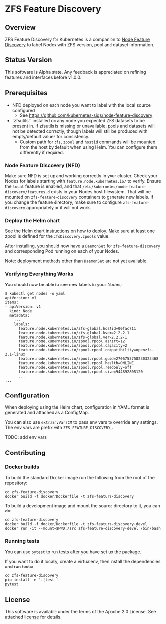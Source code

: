 # ZFS Feature Discovery

## Overview

ZFS Feature Discovery for Kubernetes is a companion to [Node Feature Discovery](https://github.com/kubernetes-sigs/node-feature-discovery) to label Nodes with ZFS version, pool and dataset information.

## Status Version

This software is Alpha state. Any feedback is appreciated on refining features and interfaces before v1.0.0.

## Prerequisites

* NFD deployed on each node you want to label with the local source configured
    - See https://github.com/kubernetes-sigs/node-feature-discovery
* `zfsutils`` installed on any node you expected ZFS datasets to be present in. If zfsutils is missing or unavailable, pools and datasets will not be detected correctly, though labels will still be produced with empty/default values for consistency.
    - Custom path for `zfs`, `zpool` and `hostid` commands will be mounted from the host by default when using Helm.
      You can configure them differently if required.

### Node Feature Discovery (NFD)

Make sure NFD is set up and working correctly in your cluster. Check your Nodes for labels starting with
`feature.node.kubernetes.io/` to verify.
Ensure the `local` feature is enabled, and that `/etc/kubernetes/node-feature-discovery/features.d` exists in
your Nodes host filesystem. That will be mounted on `zfs-feature-discovery` containers to generate new labels.
If you change the feature directory, make sure to configure `zfs-feature-discovery` appropriately or it will not work.

### Deploy the Helm chart

See the Helm chart [instructions](deployments/helm/README.md) on how to deploy.
Make sure at least one zpool is defined for the `zfsDiscovery.zpools` value.

After installing, you should now have a `DaemonSet` for `zfs-feature-discovery`
and corresponding Pod running on each of your Nodes.

Note: deployment methods other than `DaemonSet` are not yet available.

### Verifying Everything Works

You should now be able to see new labels in your Nodes;

```
$ kubectl get nodes -o yaml
apiVersion: v1
items:
- apiVersion: v1
  kind: Node
  metadata:
    ...
    labels:
      feature.node.kubernetes.io/zfs-global.hostid=00fac711
      feature.node.kubernetes.io/zfs-global.kver=2.2.2-1
      feature.node.kubernetes.io/zfs-global.ver=2.2.2-1
      feature.node.kubernetes.io/zpool.rpool.ashift=12
      feature.node.kubernetes.io/zpool.rpool.capacity=2
      feature.node.kubernetes.io/zpool.rpool.compatibility=openzfs-2.1-linux
      feature.node.kubernetes.io/zpool.rpool.guid=2706753758230323468
      feature.node.kubernetes.io/zpool.rpool.health=ONLINE
      feature.node.kubernetes.io/zpool.rpool.readonly=off
      feature.node.kubernetes.io/zpool.rpool.size=944892805120
      ...
...
```

## Configuration

When deploying using the Helm chart, configuration in YAML format is generated and attached
as a ConfigMap.

You can also use `extraEnvVarsCM` to pass env vars to override any settings. The env vars
are prefix with `ZFS_FEATURE_DISCOVERY_`.

TODO: add env vars

## Contributing

### Docker builds

To build the standard Docker image run the following from the root of the repository:

```
cd zfs-feature-discovery
docker build -f docker/Dockerfile -t zfs-feature-discovery
```

To build a development image and mount the source directory to it, you can do:

```
cd zfs-feature-discovery
docker build -f docker/Dockerfile -t zfs-feature-discovery-devel
docker run -it --mount=$PWD:/src zfs-feature-discovery-devel /bin/bash
```

### Running tests

You can use `pytest` to run tests after you have set up the package.

If you want to do it locally, create a virtualenv, then install the dependencies and run tests:

```
cd zfs-feature-discovery
pip install -e '.[test]'
pytest
```

## License

This software is available under the terms of the Apache 2.0 License. See attached [license](LICENSE.md) for details.
